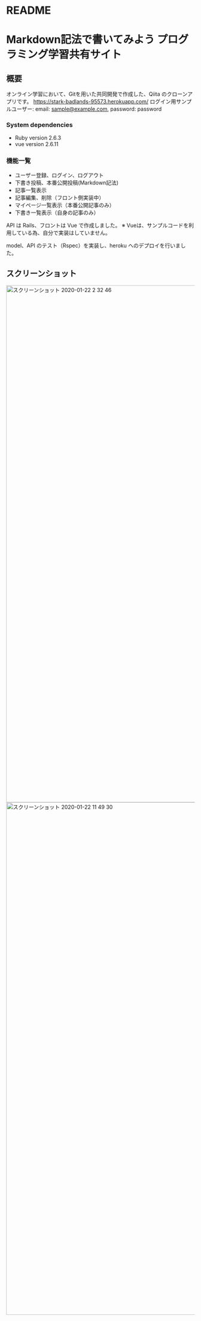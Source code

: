 # README

Markdown記法で書いてみよう プログラミング学習共有サイト
====
## 概要

オンライン学習において、Gitを用いた共同開発で作成した、Qiita のクローンアプリです。
https://stark-badlands-95573.herokuapp.com/
ログイン用サンプルユーザー: email: sample@example.com, password: password

### System dependencies
- Ruby version 2.6.3
- vue version 2.6.11

### 機能一覧
- ユーザー登録、ログイン、ログアウト
- 下書き投稿、本番公開投稿(Markdown記法)
- 記事一覧表示
- 記事編集、削除（フロント側実装中）
- マイページ一覧表示（本番公開記事のみ）
- 下書き一覧表示（自身の記事のみ）

API は Rails、フロントは Vue で作成しました。
※ Vueは、サンプルコードを利用している為、自分で実装はしていません。

model、API のテスト（Rspec）を実装し、heroku へのデプロイを行いました。

## スクリーンショット
<img width="1382" alt="スクリーンショット 2020-01-22 2 32 46" src="https://user-images.githubusercontent.com/50073648/72861456-5188a400-3d0d-11ea-97f4-f13a280b4e35.png">

<img width="1370" alt="スクリーンショット 2020-01-22 11 49 30" src="https://user-images.githubusercontent.com/50073648/72861461-551c2b00-3d0d-11ea-85e3-7b2342c334b1.png">

